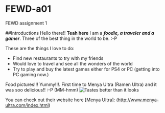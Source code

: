 # FEWD-a01
FEWD assignment 1

##Introductions
Hello there!! **Teah here**
I am a _**foodie, a traveler and a gamer**_. Three of the best thing in the world to be. :-P

These are the things I love to do:
* Find new restaurants to try with my friends
* Would love to travel and see all the wonders of the world
* Try to play and buy the latest games either for PS4 or PC (getting into PC gaming now.)

Food pictures!!! Yummy!!!. First time to Menya Ultra (Ramen Ultra) and it was soo delicious!! :-P (MM-hmm)
![Tastes better than it looks](https://www.instagram.com/p/BZPEqM9Fuvt24mfLGJSX9Je_pdiyLTw0MB-1vY0/?taken-by=efiltraeh)

You can check out their website here [Menya Ultra]: (http://www.menya-ultra.com/index.html)


